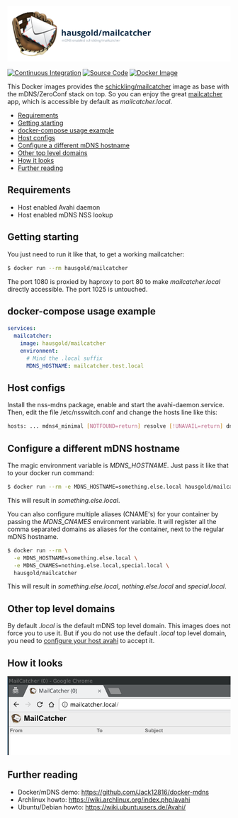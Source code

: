 ![mDNS enabled schickling/mailcatcher](https://raw.githubusercontent.com/hausgold/docker-mailcatcher/master/docs/assets/project.png)

[![Continuous Integration](https://github.com/hausgold/docker-mailcatcher/actions/workflows/package.yml/badge.svg?branch=master)](https://github.com/hausgold/docker-mailcatcher/actions/workflows/package.yml)
[![Source Code](https://img.shields.io/badge/source-on%20github-blue.svg)](https://github.com/hausgold/docker-mailcatcher)
[![Docker Image](https://img.shields.io/badge/image-on%20docker%20hub-blue.svg)](https://hub.docker.com/r/hausgold/mailcatcher/)

This Docker images provides the [schickling/mailcatcher](https://hub.docker.com/r/schickling/mailcatcher/) image as base
with the mDNS/ZeroConf stack on top. So you can enjoy the great
[mailcatcher](https://mailcatcher.me/) app, which is accessible by default as *mailcatcher.local*.

- [Requirements](#requirements)
- [Getting starting](#getting-starting)
- [docker-compose usage example](#docker-compose-usage-example)
- [Host configs](#host-configs)
- [Configure a different mDNS hostname](#configure-a-different-mdns-hostname)
- [Other top level domains](#other-top-level-domains)
- [How it looks](#how-it-looks)
- [Further reading](#further-reading)

## Requirements

* Host enabled Avahi daemon
* Host enabled mDNS NSS lookup

## Getting starting

You just need to run it like that, to get a working mailcatcher:

```bash
$ docker run --rm hausgold/mailcatcher
```

The port 1080 is proxied by haproxy to port 80 to make *mailcatcher.local*
directly accessible. The port 1025 is untouched.

## docker-compose usage example

```yaml
services:
  mailcatcher:
    image: hausgold/mailcatcher
    environment:
      # Mind the .local suffix
      MDNS_HOSTNAME: mailcatcher.test.local
```

## Host configs

Install the nss-mdns package, enable and start the avahi-daemon.service. Then,
edit the file /etc/nsswitch.conf and change the hosts line like this:

```bash
hosts: ... mdns4_minimal [NOTFOUND=return] resolve [!UNAVAIL=return] dns ...
```

## Configure a different mDNS hostname

The magic environment variable is *MDNS_HOSTNAME*. Just pass it like that to
your docker run command:

```bash
$ docker run --rm -e MDNS_HOSTNAME=something.else.local hausgold/mailcatcher
```

This will result in *something.else.local*.

You can also configure multiple aliases (CNAME's) for your container by
passing the *MDNS_CNAMES* environment variable. It will register all the comma
separated domains as aliases for the container, next to the regular mDNS
hostname.

```bash
$ docker run --rm \
  -e MDNS_HOSTNAME=something.else.local \
  -e MDNS_CNAMES=nothing.else.local,special.local \
  hausgold/mailcatcher
```

This will result in *something.else.local*, *nothing.else.local* and
*special.local*.

## Other top level domains

By default *.local* is the default mDNS top level domain. This images does not
force you to use it. But if you do not use the default *.local* top level
domain, you need to [configure your host avahi][custom_mdns] to accept it.

## How it looks

![Screenshot of a browser session](https://raw.githubusercontent.com/hausgold/docker-mailcatcher/master/docs/assets/how_it_looks.png)

## Further reading

* Docker/mDNS demo: https://github.com/Jack12816/docker-mdns
* Archlinux howto: https://wiki.archlinux.org/index.php/avahi
* Ubuntu/Debian howto: https://wiki.ubuntuusers.de/Avahi/

[custom_mdns]: https://wiki.archlinux.org/index.php/avahi#Configuring_mDNS_for_custom_TLD
